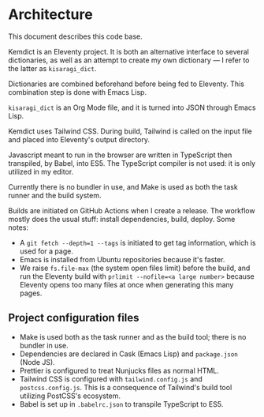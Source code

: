 # Architecture

This document describes this code base.

Kemdict is an Eleventy project. It is both an alternative interface to several dictionaries, as well as an attempt to create my own dictionary — I refer to the latter as `kisaragi_dict`.

Dictionaries are combined beforehand before being fed to Eleventy. This combination step is done with Emacs Lisp.

`kisaragi_dict` is an Org Mode file, and it is turned into JSON through Emacs Lisp.

Kemdict uses Tailwind CSS. During build, Tailwind is called on the input file and placed into Eleventy's output directory.

Javascript meant to run in the browser are written in TypeScript then transpiled, by Babel, into ES5. The TypeScript compiler is not used: it is only utilized in my editor.

Currently there is no bundler in use, and Make is used as both the task runner and the build system.

Builds are initiated on GitHub Actions when I create a release. The workflow mostly does the usual stuff: install dependencies, build, deploy. Some notes:

- A `git fetch --depth=1 --tags` is initiated to get tag information, which is used for a page.
- Emacs is installed from Ubuntu repositories because it's faster.
- We raise `fs.file-max` (the system open files limit) before the build, and run the Eleventy build with `prlimit --nofile=<a large number>` because Eleventy opens too many files at once when generating this many pages.

## Project configuration files

- Make is used both as the task runner and as the build tool; there is no bundler in use.
- Dependencies are declared in Cask (Emacs Lisp) and `package.json` (Node JS).
- Prettier is configured to treat Nunjucks files as normal HTML.
- Tailwind CSS is configured with `tailwind.config.js` and `postcss.config.js`. This is a consequence of Tailwind's build tool utilizing PostCSS's ecosystem.
- Babel is set up in `.babelrc.json` to transpile TypeScript to ES5.
